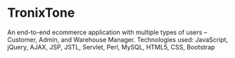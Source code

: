 # TronixTone

An end-to-end ecommerce application with multiple types of users – Customer, Admin, and Warehouse Manager.
Technologies used: JavaScript, jQuery, AJAX, JSP, JSTL, Servlet, Perl, MySQL, HTML5, CSS, Bootstrap
